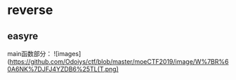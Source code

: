 # reverse 
## easyre
main函数部分：
![images](https://github.com/Odoiys/ctf/blob/master/moeCTF2019/image/W%7BR%60A6NK%7DJFJ4YZDB6%25TL(T.png)
